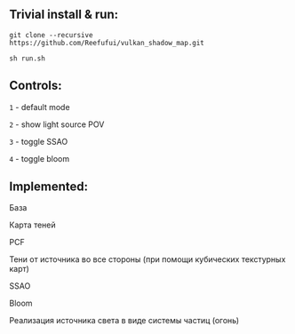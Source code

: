 ## Trivial install & run:

`git clone --recursive https://github.com/Reefufui/vulkan_shadow_map.git`

`sh run.sh`

## Controls:

`1` - default mode

`2` - show light source POV

`3` - toggle SSAO

`4` - toggle bloom

## Implemented:

База

Карта теней

PCF

Тени от источника во все стороны (при помощи кубических текстурных карт)

SSAO

Bloom

Реализация источника света в виде системы частиц (огонь)

